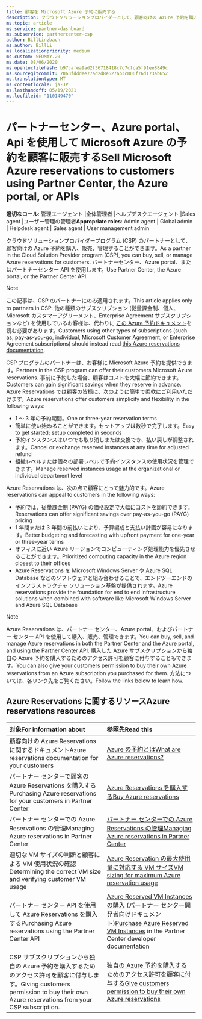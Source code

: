 ```yaml
---
title: 顧客を Microsoft Azure 予約に販売する
description: クラウドソリューションプロバイダーとして、顧客向けの Azure 予約を購入、販売、管理することができます。 パートナーセンター、Azure portal、またはパートナーセンター API を使用します。
ms.topic: article
ms.service: partner-dashboard
ms.subservice: partnercenter-csp
author: BillLinzbach
ms.author: BillLi
ms.localizationpriority: medium
ms.custom: SEOMAY.20
ms.date: 08/06/2020
ms.openlocfilehash: b97cafea9ad2f36718418c7c7cfca5f91ee8849c
ms.sourcegitcommit: 7063fdddee77ad2d8e627ab3c806f76d173ab652
ms.translationtype: MT
ms.contentlocale: ja-JP
ms.lasthandoff: 05/19/2021
ms.locfileid: "110149470"
---
```

# <a name="sell-microsoft-azure-reservations-to-customers-using-partner-center-the-azure-portal-or-apis"></a><span data-ttu-id="7614c-104">パートナーセンター、Azure portal、Api を使用して Microsoft Azure の予約を顧客に販売する</span><span class="sxs-lookup"><span data-stu-id="7614c-104">Sell Microsoft Azure reservations to customers using Partner Center, the Azure portal, or APIs</span></span>

<span data-ttu-id="7614c-105">**適切なロール**: 管理エージェント |全体管理者 |ヘルプデスクエージェント |Sales agent |ユーザー管理の管理者</span><span class="sxs-lookup"><span data-stu-id="7614c-105">**Appropriate roles**: Admin agent | Global admin | Helpdesk agent | Sales agent | User management admin</span></span>

<span data-ttu-id="7614c-106">クラウドソリューションプロバイダープログラム (CSP) のパートナーとして、顧客向けの Azure 予約を購入、販売、管理することができます。</span><span class="sxs-lookup"><span data-stu-id="7614c-106">As a partner in the Cloud Solution Provider program (CSP), you can buy, sell, or manage Azure reservations for customers.</span></span> <span data-ttu-id="7614c-107">パートナーセンター、Azure portal、またはパートナーセンター API を使用します。</span><span class="sxs-lookup"><span data-stu-id="7614c-107">Use Partner Center, the Azure portal, or the Partner Center API.</span></span>

> [!NOTE]
> <span data-ttu-id="7614c-108">この記事は、CSP のパートナーにのみ適用されます。</span><span class="sxs-lookup"><span data-stu-id="7614c-108">This article applies only to partners in CSP.</span></span> <span data-ttu-id="7614c-109">他の種類のサブスクリプション (従量課金制、個人、Microsoft カスタマーアグリーメント、Enterprise Agreement サブスクリプションなど) を使用しているお客様は、代わりに [この Azure 予約ドキュメント](/azure/cost-management-billing/reservations)を読む必要があります。</span><span class="sxs-lookup"><span data-stu-id="7614c-109">Customers using other types of subscriptions (such as, pay-as-you-go, individual, Microsoft Customer Agreement, or Enterprise Agreement subscriptions) should instead read [this Azure reservations documentation](/azure/cost-management-billing/reservations).</span></span>

<span data-ttu-id="7614c-110">CSP プログラムのパートナーは、お客様に Microsoft Azure 予約を提供できます。</span><span class="sxs-lookup"><span data-stu-id="7614c-110">Partners in the CSP program can offer their customers Microsoft Azure reservations.</span></span> <span data-ttu-id="7614c-111">事前に予約した場合、顧客はコストを大幅に節約できます。</span><span class="sxs-lookup"><span data-stu-id="7614c-111">Customers can gain significant savings when they reserve in advance.</span></span> <span data-ttu-id="7614c-112">Azure Reservations では顧客の皆様に、次のように簡単で柔軟にご利用いただけます。</span><span class="sxs-lookup"><span data-stu-id="7614c-112">Azure reservations offer customers simplicity and flexibility in the following ways:</span></span>

- <span data-ttu-id="7614c-113">1 ～ 3 年の予約期間。</span><span class="sxs-lookup"><span data-stu-id="7614c-113">One or three-year reservation terms</span></span>
- <span data-ttu-id="7614c-114">簡単に使い始めることができます。セットアップは数秒で完了します。</span><span class="sxs-lookup"><span data-stu-id="7614c-114">Easy to get started; setup completed in seconds</span></span>
- <span data-ttu-id="7614c-115">予約インスタンスはいつでも取り消しまたは交換でき、払い戻しが調整されます。</span><span class="sxs-lookup"><span data-stu-id="7614c-115">Cancel or exchange reserved instances at any time for adjusted refund</span></span>
- <span data-ttu-id="7614c-116">組織レベルまたは個々の部署レベルで予約インスタンスの使用状況を管理できます。</span><span class="sxs-lookup"><span data-stu-id="7614c-116">Manage reserved instances usage at the organizational or individual department level</span></span>

<span data-ttu-id="7614c-117">Azure Reservations は、次の点で顧客にとって魅力的です。</span><span class="sxs-lookup"><span data-stu-id="7614c-117">Azure reservations can appeal to customers in the following ways:</span></span>

- <span data-ttu-id="7614c-118">予約では、従量課金制 (PAYG) の価格設定で大幅にコストを節約できます。</span><span class="sxs-lookup"><span data-stu-id="7614c-118">Reservations can offer significant savings over pay-as-you-go (PAYG) pricing</span></span>
- <span data-ttu-id="7614c-119">1 年間または 3 年間の前払いにより、予算編成と支払い計画が容易になります。</span><span class="sxs-lookup"><span data-stu-id="7614c-119">Better budgeting and forecasting with upfront payment for one-year or three-year terms</span></span>
- <span data-ttu-id="7614c-120">オフィスに近い Azure リージョンでコンピューティング処理能力を優先させることができます。</span><span class="sxs-lookup"><span data-stu-id="7614c-120">Prioritized computing capacity in the Azure region closest to their offices</span></span>
- <span data-ttu-id="7614c-121">Azure Reservations を Microsoft Windows Server や Azure SQL Database などのソフトウェアと組み合わせることで、エンドツーエンドのインフラストラクチャ ソリューション基盤が提供されます。</span><span class="sxs-lookup"><span data-stu-id="7614c-121">Azure reservations provide the foundation for end to end infrastructure solutions when combined with software like Microsoft Windows Server and Azure SQL Database</span></span>

>[!NOTE]
> <span data-ttu-id="7614c-122">Azure Reservations は、パートナー センター、Azure portal、およびパートナー センター API を使用して購入、販売、管理できます。</span><span class="sxs-lookup"><span data-stu-id="7614c-122">You can buy, sell, and manage Azure reservations in both the Partner Center and the Azure portal, and using the Partner Center API.</span></span> <span data-ttu-id="7614c-123">購入した Azure サブスクリプションから独自の Azure 予約を購入するためのアクセス許可を顧客に付与することもできます。</span><span class="sxs-lookup"><span data-stu-id="7614c-123">You can also give your customers permission to buy their own Azure reservations from an Azure subscription you purchased for them.</span></span> <span data-ttu-id="7614c-124">方法については、各リンク先をご覧ください。</span><span class="sxs-lookup"><span data-stu-id="7614c-124">Follow the links below to learn how.</span></span>

## <a name="azure-reservations-resources"></a><span data-ttu-id="7614c-125">Azure Reservations に関するリソース</span><span class="sxs-lookup"><span data-stu-id="7614c-125">Azure reservations resources</span></span>

|<span data-ttu-id="7614c-126">**対象**</span><span class="sxs-lookup"><span data-stu-id="7614c-126">**For information about**</span></span>   |<span data-ttu-id="7614c-127">**参照先**</span><span class="sxs-lookup"><span data-stu-id="7614c-127">**Read this**</span></span>    |
|:-----------------------------|:-----------------|
| <span data-ttu-id="7614c-128">顧客向けの Azure Reservations に関するドキュメント</span><span class="sxs-lookup"><span data-stu-id="7614c-128">Azure reservations documentation for your customers</span></span> | [<span data-ttu-id="7614c-129">Azure の予約とは</span><span class="sxs-lookup"><span data-stu-id="7614c-129">What are Azure reservations?</span></span>](/azure/billing/billing-save-compute-costs-reservations)
|<span data-ttu-id="7614c-130">パートナー センターで顧客の Azure Reservations を購入する</span><span class="sxs-lookup"><span data-stu-id="7614c-130">Purchasing Azure reservations for your customers in Partner Center</span></span>   |[<span data-ttu-id="7614c-131">Azure Reservations を購入する</span><span class="sxs-lookup"><span data-stu-id="7614c-131">Buy Azure reservations</span></span>](azure-reservations-buying.md)
|<span data-ttu-id="7614c-132">パートナー センターでの Azure Reservations の管理</span><span class="sxs-lookup"><span data-stu-id="7614c-132">Managing Azure reservations in Partner Center</span></span> | [<span data-ttu-id="7614c-133">パートナー センターでの Azure Reservations の管理</span><span class="sxs-lookup"><span data-stu-id="7614c-133">Managing Azure reservations in Partner Center</span></span>](azure-reservations-manage.md)
|<span data-ttu-id="7614c-134">適切な VM サイズの判断と顧客による VM 使用状況の確認</span><span class="sxs-lookup"><span data-stu-id="7614c-134">Determining the correct VM size and verifying customer VM usage</span></span>   |[<span data-ttu-id="7614c-135">Azure Reservation の最大使用量に対応する VM サイズ</span><span class="sxs-lookup"><span data-stu-id="7614c-135">VM sizing for maximum Azure reservation usage</span></span>](azure-usage.md)   |
|<span data-ttu-id="7614c-136">パートナー センター API を使用して Azure Reservations を購入する</span><span class="sxs-lookup"><span data-stu-id="7614c-136">Purchasing Azure reservations using the Partner Center API</span></span> | <span data-ttu-id="7614c-137">[Azure Reserved VM Instances の購入](/partner-center/develop/purchase-azure-reservations) (パートナー センター開発者向けドキュメント)</span><span class="sxs-lookup"><span data-stu-id="7614c-137">[Purchase Azure Reserved VM Instances](/partner-center/develop/purchase-azure-reservations) in the Partner Center developer documentation</span></span>   |
|<span data-ttu-id="7614c-138">CSP サブスクリプションから独自の Azure 予約を購入するためのアクセス許可を顧客に付与します。</span><span class="sxs-lookup"><span data-stu-id="7614c-138">Giving customers permission to buy their own Azure reservations from your CSP subscription.</span></span> | [<span data-ttu-id="7614c-139">独自の Azure 予約を購入するためのアクセス許可を顧客に付与する</span><span class="sxs-lookup"><span data-stu-id="7614c-139">Give customers permission to buy their own Azure reservations</span></span>](give-customers-permission.md)   |